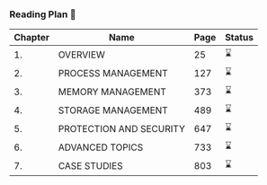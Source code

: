 ### Reading Plan 📘

|Chapter|Name|Page|Status|
|--|----|----|---------|
|1.|OVERVIEW|25|⌛️|
|2.|PROCESS MANAGEMENT|127|⌛️|
|3.|MEMORY MANAGEMENT|373|⌛️|
|4.| STORAGE MANAGEMENT|489|⌛️|
|5.| PROTECTION AND SECURITY|647|⌛️|
|6.|ADVANCED TOPICS|733|⌛️|
|7.|CASE STUDIES|803|⌛️|
